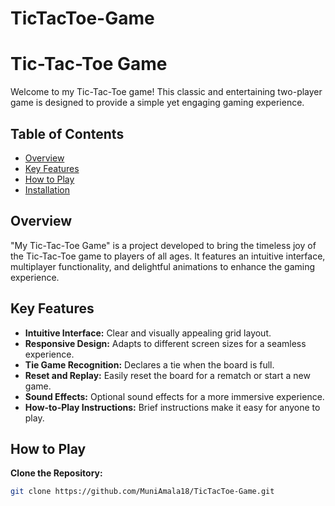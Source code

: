 # TicTacToe-Game
# Tic-Tac-Toe Game

Welcome to my Tic-Tac-Toe game! This classic and entertaining two-player game is designed to provide a simple yet engaging gaming experience.

## Table of Contents

- [Overview](#overview)
- [Key Features](#key-features)
- [How to Play](#how-to-play)
- [Installation](#installation)

## Overview

"My Tic-Tac-Toe Game" is a project developed to bring the timeless joy of the Tic-Tac-Toe game to players of all ages. It features an intuitive interface, multiplayer functionality, and delightful animations to enhance the gaming experience.

## Key Features

- **Intuitive Interface:** Clear and visually appealing grid layout.
- **Responsive Design:** Adapts to different screen sizes for a seamless experience.
- **Tie Game Recognition:** Declares a tie when the board is full.
- **Reset and Replay:** Easily reset the board for a rematch or start a new game.
- **Sound Effects:** Optional sound effects for a more immersive experience.
- **How-to-Play Instructions:** Brief instructions make it easy for anyone to play.

## How to Play

**Clone the Repository:**
   ```bash
   git clone https://github.com/MuniAmala18/TicTacToe-Game.git
